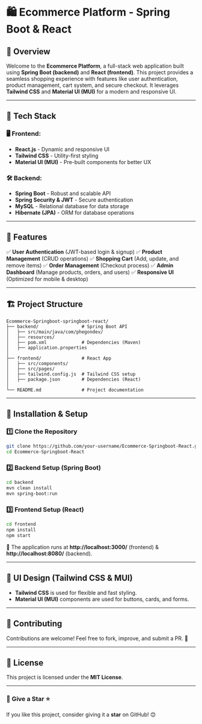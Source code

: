 # 🛍️ Ecommerce Platform - Spring Boot & React

## 📌 Overview
Welcome to the **Ecommerce Platform**, a full-stack web application built using **Spring Boot (backend)** and **React (frontend)**. This project provides a seamless shopping experience with features like user authentication, product management, cart system, and secure checkout. It leverages **Tailwind CSS** and **Material UI (MUI)** for a modern and responsive UI.

---

## 🚀 Tech Stack
### 🖥️ Frontend:
- **React.js** - Dynamic and responsive UI
- **Tailwind CSS** - Utility-first styling
- **Material UI (MUI)** - Pre-built components for better UX

### 🛠️ Backend:
- **Spring Boot** - Robust and scalable API
- **Spring Security & JWT** - Secure authentication
- **MySQL** - Relational database for data storage
- **Hibernate (JPA)** - ORM for database operations

---

## 🎯 Features
✅ **User Authentication** (JWT-based login & signup)
✅ **Product Management** (CRUD operations)
✅ **Shopping Cart** (Add, update, and remove items)
✅ **Order Management** (Checkout process)
✅ **Admin Dashboard** (Manage products, orders, and users)
✅ **Responsive UI** (Optimized for mobile & desktop)

---

## 🏗️ Project Structure
```
Ecommerce-Springboot-springboot-react/
├── backend/                # Spring Boot API
│   ├── src/main/java/com/phegondev/
│   ├── resources/
│   ├── pom.xml             # Dependencies (Maven)
│   ├── application.properties
│
├── frontend/               # React App
│   ├── src/components/
│   ├── src/pages/
│   ├── tailwind.config.js  # Tailwind CSS setup
│   ├── package.json        # Dependencies (React)
│
└── README.md               # Project documentation
```

---

## 🔧 Installation & Setup
### 1️⃣ Clone the Repository
```sh
git clone https://github.com/your-username/Ecommerce-Springboot-React.git
cd Ecommerce-Springboot-React
```

### 2️⃣ Backend Setup (Spring Boot)
```sh
cd backend
mvn clean install
mvn spring-boot:run
```

### 3️⃣ Frontend Setup (React)
```sh
cd frontend
npm install
npm start
```

🔹 The application runs at **http://localhost:3000/** (frontend) & **http://localhost:8080/** (backend).

---

## 🎨 UI Design (Tailwind CSS & MUI)
- **Tailwind CSS** is used for flexible and fast styling.
- **Material UI (MUI)** components are used for buttons, cards, and forms.

---

## 🤝 Contributing
Contributions are welcome! Feel free to fork, improve, and submit a PR. 🚀

---

## 📄 License
This project is licensed under the **MIT License**.

---

### 🌟 Give a Star ⭐
If you like this project, consider giving it a **star** on GitHub! 😊

